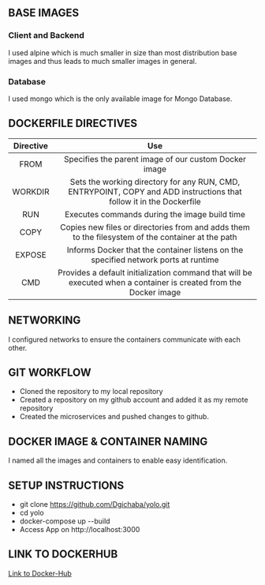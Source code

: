 ## BASE IMAGES
### Client and Backend
I used alpine which is much smaller in size than most distribution base images and thus leads to much smaller images in general.

### Database 
I used mongo which is the only available image for Mongo Database.

## DOCKERFILE DIRECTIVES
| Directive | Use   | 
| :-----: | :---: | 
| FROM | Specifies the parent image of our custom Docker image   | 
|WORKDIR |     Sets the working directory for any RUN, CMD, ENTRYPOINT, COPY and ADD instructions that follow it in the Dockerfile |
|RUN |         Executes commands during the image build time |
|COPY|         Copies new files or directories from <src> and adds them to the filesystem of the container at the path <dest> |
|EXPOSE |      Informs Docker that the container listens on the specified network ports at runtime|
|CMD    |      Provides a default initialization command that will be executed when a container is created from the Docker image |

## NETWORKING
I configured networks to ensure the containers communicate with each other.

## GIT WORKFLOW
* Cloned the repository to my local repository
* Created a repository on my github account and added it as my remote repository
* Created the microservices and pushed changes to github.

## DOCKER IMAGE & CONTAINER NAMING 

I named all the images and containers to enable easy identification.

## SETUP INSTRUCTIONS
* git clone https://github.com/Dgichaba/yolo.git
* cd yolo
* docker-compose up --build
* Access App on http://localhost:3000

## LINK TO DOCKERHUB
[Link to Docker-Hub](https://hub.docker.com/search?q=dgichaba)
